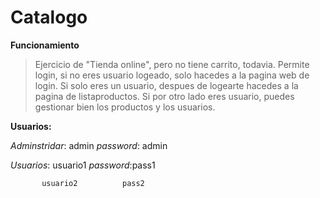 # Catalogo

**Funcionamiento**
> Ejercicio de "Tienda online", pero no tiene carrito, todavia.
Permite login, si no eres usuario logeado, solo hacedes a la pagina web de login. Si solo eres un usuario, despues de logearte hacedes a 
la pagina de listaproductos. Si por otro lado eres usuario, puedes gestionar bien los productos y los usuarios.

**Usuarios:**

 *Adminstridar*: admin *password*: admin
 
 *Usuarios*: usuario1 *password*:pass1
 
           usuario2          pass2
